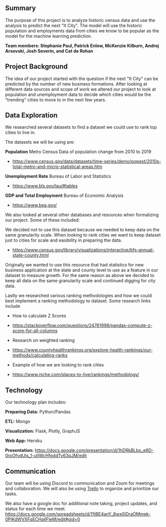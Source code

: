 ## Summary
The purpose of this project is to analyze historic census data and use the analysis to predict the next "It City". The model will use the historic population and employments data from cities we know to be popular as the model for the machine learning prediction. 


**Team members: Stephanie Paul, Patrick Enlow, McKenzie Kilburn, Andrej Arsovski, Josh Severin, and Cat de Rohan**


## Project Background
The idea of our project started with the question if the next "It City" can be predicted by the number of new business formations. After looking at different data sources and scope of work we altered our project to look at population and unemployment data to decide which cities would be the "trending" cities to move to in the next few years.


## Data Exploration
We researched several datasets to find a dataset we could use to rank top cities to live in. 

The datasets we will be using are:

**Population** Metro Census Data of population change from 2010 to 2019
- https://www.census.gov/data/datasets/time-series/demo/popest/2010s-total-metro-and-micro-statistical-areas.htm

**Unemployment Rate** Bureau of Labor and Statistics
- https://www.bls.gov/lau/#tables

**GDP and Total Employment** Bureau of Economic Analysis
- https://www.bea.gov/


We also looked at several other databases and resources when formalizing our project. Some of these included:


We decided not to use this dataset because we needed to keep data on the same granularity scale. When looking to rank cities we want to keep dataset just to cities for scale and easibility in preparing the data. 

- https://www.census.gov/library/visualizations/interactive/bfs-annual-state-county.html

Originally we wanted to use this resource that had statistics for new business application at the state and county level to use as a feature in our dataset to measure growth. For the same reason as above we decided to keep all data on the same granularity scale and continued digging for city data. 

Lastly we researched various ranking methodologies and how we could best implement a ranking methodology to dataset. Some research links include

* How to calculate Z Scores
- https://stackoverflow.com/questions/24761998/pandas-compute-z-score-for-all-columns 

* Research on weighted ranking
- https://www.countyhealthrankings.org/explore-health-rankings/our-methods/calculating-ranks

* Example of how we are looking to rank cities
- https://www.niche.com/places-to-live/rankings/methodology/


## Technology
Our technology plan includes:

**Preparing Data:** 
Python/Pandas

**ETL:**
Mongo

**Visualization:** 
Flask, Plotly, GraphJS

**Web App:**
Heroku

**Presentation:**
https://docs.google.com/presentation/d/1hDRkBLbo_e6D-0roOfvdUls_1-utlWcHfgddTy63qJM/edit


## Communication 
Our team will be using Discord to communication and Zoom for meetings and collaboration. We will also be using [Trello](https://trello.com/metrognomes) to organize and prioritize our tasks.

We also have a google doc for additional note taking, project updates, and status for each time we meet.
https://docs.google.com/spreadsheets/d/11tBE4anY_8wx0iDraOMmek-0PlKdWVXFqECHaIlFleM/edit#gid=0

